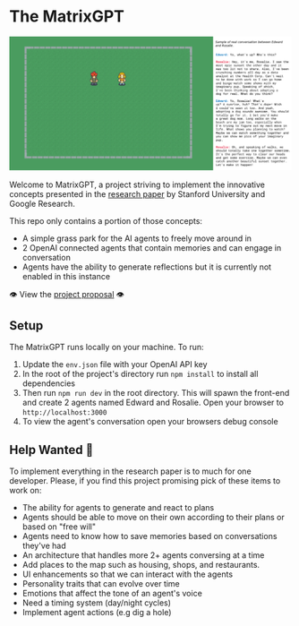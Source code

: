 # The MatrixGPT
<img src="doc/imgs/agents-conversing.png">

Welcome to MatrixGPT, a project striving to implement the innovative concepts presented in the <a href="https://arxiv.org/pdf/2304.03442.pdf">research paper</a> by Stanford University and Google Research.

This repo only contains a portion of those concepts:
* A simple grass park for the AI agents to freely move around in
* 2 OpenAI connected agents that contain memories and can engage in conversation
* Agents have the ability to generate reflections but it is currently not enabled in this instance

👁 View the <a href="https://gatlee21.github.io/thematrixgpt-guide/">project proposal</a> 👁

## Setup

The MatrixGPT runs locally on your machine. To run:

1. Update the `env.json` file with your OpenAI API key
2. In the root of the project's directory run `npm install` to install all dependencies
3. Then run `npm run dev` in the root directory. This will spawn the front-end and create 2 agents named Edward and Rosalie. Open your browser to `http://localhost:3000`
4. To view the agent's conversation open your browsers debug console

## Help Wanted 🙏
To implement everything in the research paper is to much for one developer. Please, if you find this project
promising pick of these items to work on:

* The ability for agents to generate and react to plans
* Agents should be able to move on their own according to their plans or based on "free will"
* Agents need to know how to save memories based on conversations they've had
* An architecture that handles more 2+ agents conversing at a time
* Add places to the map such as housing, shops, and restaurants.
* UI enhancements so that we can interact with the agents
* Personality traits that can evolve over time
* Emotions that affect the tone of an agent's voice
* Need a timing system (day/night cycles)
* Implement agent actions (e.g dig a hole)
